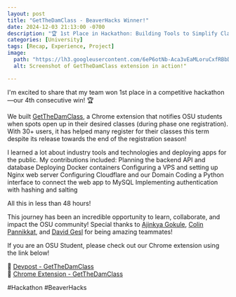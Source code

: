 ```yaml
---
layout: post
title: "GetTheDamClass - BeaverHacks Winner!"
date: 2024-12-03 21:13:00 -0700
description: "🏆 1st Place in Hackathon: Building Tools to Simplify Class Registration!"
categories: [University]
tags: [Recap, Experience, Project]
image:
  path: "https://lh3.googleusercontent.com/6eP6otNb-Aca3vEaMLoruCxfRBbDfCu7fHDGnz0NjuYY0A9Ed5xGskjH-pluFgDViQ_Qt10w94dIQxogmpxAGEGaew=s1280-w1280-h800"
  alt: Screenshot of GetTheDamClass extension in action!"

---
```


I'm excited to share that my team won 1st place in a competitive hackathon—our 4th consecutive win! 🏆

We built [GetTheDamClass](https://beav.es/GetTheDamClass), a Chrome extension that notifies OSU students when spots open up in their desired classes (during phase one registration). With 30+ users, it has helped many register for their classes this term despite its release towards the end of the registration season!

I learned a lot about industry tools and technologies and deploying apps for the public. My contributions included:
Planning the backend API and database
Deploying Docker containers
Configuring a VPS and setting up Nginx web server
Configuring Cloudflare and our Domain
Coding a Python interface to connect the web app to MySQL
Implementing authentication with hashing and salting 

All this in less than 48 hours!

This journey has been an incredible opportunity to learn, collaborate, and impact the OSU community! Special thanks to [Ajinkya Gokule](https://www.linkedin.com/in/ajinkyagokule/), [Colin Pannikkat](https://www.linkedin.com/in/colinpannikkat/), and [David Gesl](https://www.linkedin.com/in/david-gesl/) for being amazing teammates!

If you are an OSU Student, please check out our Chrome extension using the link below!

🔗 [Devpost - GetTheDamClass](https://devpost.com/software/getthedamclass) <br>
🔗 [Chrome Extension - GetTheDamClass](https://beav.es/GetTheDamClass)

#Hackathon #BeaverHacks